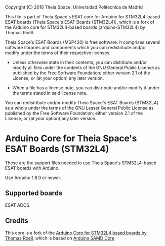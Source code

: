 Copyright (C) 2018 Theia Space, Universidad Politécnica de Madrid

This file is part of Theia Space's ESAT core for Arduino for
STM32L4-based ESAT boards (Theia Space's ESAT Boards (STM32L4)), which
is a fork of the Arduino core for STM32L4-based boards
(arduino-STM32L4) by Thomas Roell.

Theia Space's ESAT Boards (MSP430) is free software.  It comprises
several software libraries and components which you can redistribute
and/or modify under the terms of their respective licenses:

  * Unless otherwise state in their contents, you can distribute
    and/or modify all files under the contents of the GNU General
    Public License as published by the Free Software Foundation;
    either version 2.1 of the License, or (at your option) any later
    version.

  * When a file has a license note, you can distribute and/or modify
    it under the terms stated in said license note.

You can redistribute and/or modify Theia Space's ESAT Boards (STM32L4)
as a whole under the terms of the GNU Lesser General Public License as
published by the Free Software Foundation; either version 2.1 of the
License, or (at your option) any later version.


# Arduino Core for Theia Space's ESAT Boards (STM32L4)

These are the support files needed to use Theia Space's STM32L4-based ESAT boards with Arduino.

Use Arduino 1.8.0 or newer.


## Supported boards

ESAT ADCS.


## Credits

This core is a fork of the [Arduino Core for STM32L4 based boards by Thomas Roell](), which is based on [Arduino SAMD Core](https://github.com/arduino/ArduinoCore-samd)


